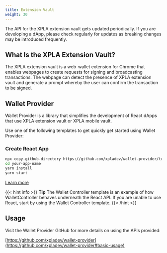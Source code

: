 ```yaml
---
title: Extension Vault
weight: 30
---
```


The API for the XPLA extension vault gets updated periodically. If you are developing a dApp, please check regularly for updates as breaking changes may be introduced frequently.

## What Is the XPLA Extension Vault?

The XPLA extension vault is a web-wallet extension for Chrome that enables webpages to create requests for signing and broadcasting transactions. The webpage can detect the presence of XPLA extension vault and generate a prompt whereby the user can confirm the transaction to be signed.

## Wallet Provider

Wallet Provider is a library that simplifies the development of React dApps that use XPLA extension vault or XPLA mobile vault.

Use one of the following templates to get quickly get started using Wallet Provider:

### Create React App

```sh
npx copy-github-directory https://github.com/xpladev/wallet-provider/tree/main/templates/create-react-app your-app-name
cd your-app-name
yarn install
yarn start
```

[Learn more](https://github.com/xpladev/wallet-provider/tree/main/templates/create-react-app)

{{< hint info >}}
**Tip**
The Wallet Controller template is an example of how WalletController behaves underneath the React API. If you are unable to use React, start by using the Wallet Controller template.
{{< /hint >}}

## Usage

Visit the Wallet Provider GitHub for more details on using the APIs provided:

[https://github.com/xpladev/wallet-provider](https://github.com/xpladev/wallet-provider#basic-usage)
